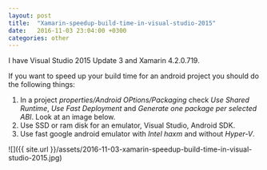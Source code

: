 ```yaml
---
layout: post
title:  "Xamarin-speedup-build-time-in-visual-studio-2015"
date:   2016-11-03 23:04:00 +0300
categories: other
---
```


I have Visual Studio 2015 Update 3 and Xamarin 4.2.0.719.

If you want to speed up your build time for an android project you should do the following things:
1) In a project *properties/Android OPtions/Packaging*
check *Use Shared Runtime*, *Use Fast Deployment* and *Generate one package per selected ABI*.
Look at an image below.
2) Use SSD or ram disk for an emulator, Visual Studio, Android SDK.
3) Use fast google android emulator with *Intel haxm* and without *Hyper-V*.

![]({{ site.url }}/assets/2016-11-03-xamarin-speedup-build-time-in-visual-studio-2015.jpg)
